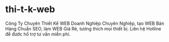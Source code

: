 # thi-t-k-web
Công Ty Chuyên Thiết Kế WEB Doanh Nghiệp Chuyên Nghiệp, tạo WEB Bán Hàng Chuẩn SEO, làm WEB Giá Rẻ, tương thích mọi thiết bị. Liên hệ Hotline để đước hổ trợ tư vấn miễn phí.

